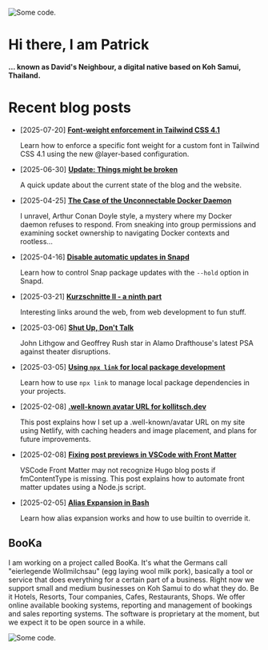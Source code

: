 ![][header1]

# Hi there, I am Patrick

**... known as David's Neighbour, a digital native based on Koh Samui, Thailand.**

# Recent blog posts
<!-- KOLLITSCH:START -->
- [2025-07-20] **[Font-weight enforcement in Tailwind CSS 4.1](https://kollitsch.dev/blog/undefined/)**

  Learn how to enforce a specific font weight for a custom font in Tailwind CSS 4.1 using the new @layer-based configuration.
- [2025-06-30] **[Update: Things might be broken](https://kollitsch.dev/blog/undefined/)**

  A quick update about the current state of the blog and the website.
- [2025-04-25] **[The Case of the Unconnectable Docker Daemon](https://kollitsch.dev/blog/undefined/)**

  I unravel, Arthur Conan Doyle style, a mystery where my Docker daemon refuses to respond. From sneaking into group permissions and examining socket ownership to navigating Docker contexts and rootless...
- [2025-04-16] **[Disable automatic updates in Snapd](https://kollitsch.dev/blog/undefined/)**

  Learn how to control Snap package updates with the `--hold` option in Snapd.
- [2025-03-21] **[Kurzschnitte II - a ninth part](https://kollitsch.dev/blog/undefined/)**

  Interesting links around the web, from web development to fun stuff.
- [2025-03-06] **[Shut Up, Don&#39;t Talk](https://kollitsch.dev/blog/undefined/)**

  John Lithgow and Geoffrey Rush star in Alamo Drafthouse&#39;s latest PSA against theater disruptions.
- [2025-03-05] **[Using `npx link` for local package development](https://kollitsch.dev/blog/undefined/)**

  Learn how to use `npx link` to manage local package dependencies in your projects.
- [2025-02-08] **[.well-known avatar URL for kollitsch.dev](https://kollitsch.dev/blog/undefined/)**

  This post explains how I set up a .well-known/avatar URL on my site using Netlify, with caching headers and image placement, and plans for future improvements.
- [2025-02-08] **[Fixing post previews in VSCode with Front Matter](https://kollitsch.dev/blog/undefined/)**

  VSCode Front Matter may not recognize Hugo blog posts if fmContentType is missing. This post explains how to automate front matter updates using a Node.js script.
- [2025-02-05] **[Alias Expansion in Bash](https://kollitsch.dev/blog/undefined/)**

  Learn how alias expansion works and how to use builtin to override it.<!-- KOLLITSCH:END -->

## BooKa

I am working on a project called BooKa. It's what the Germans call "eierlegende Wollmilchsau" (egg laying wool milk pork), basically a tool or service that does everything for a certain part of a business. Right now we support small and medium businesses on Koh Samui to do what they do. Be it Hotels, Resorts, Tour companies, Cafes, Restaurants, Shops. We offer online available booking systems, reporting and management of bookings and sales reporting systems. The software is proprietary at the moment, but we expect it to be open source in a while.

![][header3]

[header1]: https://raw.githubusercontent.com/davidsneighbour/davidsneighbour/master/static/header1.jpg "Some code."
[header3]: https://raw.githubusercontent.com/davidsneighbour/davidsneighbour/master/static/header3.jpg "Some code."

